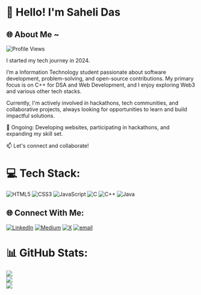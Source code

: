 # 👋 Hello! I'm Saheli Das
## 🌐 About Me ~
![Profile Views](https://komarev.com/ghpvc/?username=saheli56&color=blue)

I started my tech journey in 2024.

I’m a Information Technology student passionate about software development, problem-solving, and open-source contributions. My primary focus is on C++ for DSA and Web Development, and I enjoy exploring Web3 and various other tech stacks.

Currently, I'm actively involved in hackathons, tech communities, and collaborative projects, always looking for opportunities to learn and build impactful solutions.

🎯 Ongoing: Developing websites, participating in hackathons, and expanding my skill set.

📫 Let's connect and collaborate!

# 💻 Tech Stack:
![HTML5](https://img.shields.io/badge/html5-%23E34F26.svg?style=flat&logo=html5&logoColor=white) ![CSS3](https://img.shields.io/badge/css3-%231572B6.svg?style=flat&logo=css3&logoColor=white) ![JavaScript](https://img.shields.io/badge/javascript-%23323330.svg?style=flat&logo=javascript&logoColor=%23F7DF1E) ![C](https://img.shields.io/badge/c-%2300599C.svg?style=flat&logo=c&logoColor=white) ![C++](https://img.shields.io/badge/c++-%2300599C.svg?style=flat&logo=c%2B%2B&logoColor=white) ![Java](https://img.shields.io/badge/java-%23ED8B00.svg?style=flat&logo=openjdk&logoColor=white)

## 🌐 Connect With Me:
[![LinkedIn](https://img.shields.io/badge/LinkedIn-%230077B5.svg?logo=linkedin&logoColor=white)](https://www.linkedin.com/in/saheli-das-5b2490313/) [![Medium](https://img.shields.io/badge/Medium-12100E?logo=medium&logoColor=white)](https://medium.com/@sahelidas0506) [![X](https://img.shields.io/badge/X-black.svg?logo=X&logoColor=white)](https://x.com/Saheli5606) [![email](https://img.shields.io/badge/Email-D14836?logo=gmail&logoColor=white)](mailto:sahelidas0506@gmail.com) 

# 📊 GitHub Stats:
![](https://github-readme-stats.vercel.app/api?username=saheli56&theme=highcontrast&hide_border=false&include_all_commits=false&count_private=false)<br/>
![](https://nirzak-streak-stats.vercel.app/?user=saheli56&theme=highcontrast&hide_border=false)<br/>
![](https://github-readme-stats.vercel.app/api/top-langs/?username=saheli56&theme=highcontrast&hide_border=false&include_all_commits=false&count_private=false&layout=compact)

<!-- Proudly created with GPRM ( https://gprm.itsvg.in ) -->
